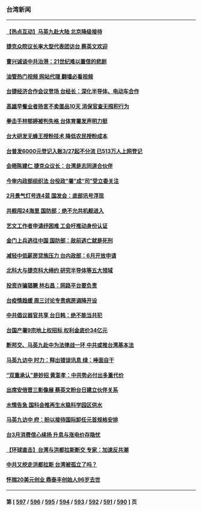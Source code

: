 ### 台湾新闻
---
#### [【热点互动】马英九赴大陆 北京降级接待](../../pages/ncid1349361/n13959869.md?03281245) 
#### [捷克众院议长率大型代表团访台 蔡英文欢迎](../../pages/ncid1349361/n13959733.md?03281245) 
#### [曹兴诚谈中共治港：21世纪难以置信的悲剧](../../pages/ncid1349361/n13959683.md?03281245) 
#### [油管热门视频 网站代理 翻墙必看视频](http://138.2.39.72:81/youtube.html?epic-marker?03281245)
#### [台捷经济合作会议登场 台经长：深化半导体、电动车合作](../../pages/ncid1349361/n13959709.md?03281245) 
#### [高雄早餐业者扬言不卖蛋品10天 消保官查无囤积行为](../../pages/ncid1349361/n13959753.md?03281245) 
#### [拳击手林郁婷被判失格 台体育署发声明力挺](../../pages/ncid1349361/n13959758.md?03281245) 
#### [台大研发无蜂王授粉技术 降低农民授粉成本](../../pages/ncid1349361/n13959765.md?03281245) 
#### [台普发6000元登记入账3/27起不分流 已513万人上网登记](../../pages/ncid1349361/n13959711.md?03281245) 
#### [会晤陈建仁 捷克众议长：台湾是志同道合伙伴](../../pages/ncid1349361/n13959713.md?03281245) 
#### [今审内政部组织法 台役政“署”成“司”受立委关注](../../pages/ncid1349361/n13959715.md?03281245) 
#### [2月景气灯号连4蓝 国发会：底部讯号浮现](../../pages/ncid1349361/n13959706.md?03281245) 
#### [共舰闯24海里 国防部：绝不允共机舰进入](../../pages/ncid1349361/n13959708.md?03281245) 
#### [艺文工作者申请纾困难 工会吁推动身份认证](../../pages/ncid1349361/n13959716.md?03281245) 
#### [金门上兵逃往中国 国防部：敌前逃亡就是死刑](../../pages/ncid1349361/n13959719.md?03281245) 
#### [减轻中低薪房贷族压力 台内政部：6月开放申请](../../pages/ncid1349361/n13959725.md?03281245) 
#### [北科大与捷克科大缔约 研究半导体等五大领域](../../pages/ncid1349361/n13959726.md?03281245) 
#### [投资诈骗猖獗 林右昌：网路平台要负责](../../pages/ncid1349361/n13959692.md?03281245) 
#### [台疫情趋缓 周三讨论专责病房调降开设](../../pages/ncid1349361/n13959691.md?03281245) 
#### [中共倡议器官共享 台日韩：绝不能当共犯](../../pages/ncid1349361/n13959694.md?03281245) 
#### [台国产署9宗地上权招标 权利金底价34亿元](../../pages/ncid1349361/n13959612.md?03281245) 
#### [断邦交、马英九赴中为法律战一环 中共或推台湾基本法](../../pages/ncid1349361/n13959613.md?03281245) 
#### [马英九访中 时力：释出错误讯息 绿：唾面自干](../../pages/ncid1349361/n13959615.md?03281245) 
#### [“双重承认”是妙招 黄澎孝：中共势必付出多重代价](../../pages/ncid1349361/n13959655.md?03281245) 
#### [出席安倍晋三影像展 蔡英文盼台日建立伙伴关系](../../pages/ncid1349361/n13959616.md?03281245) 
#### [水情告急 国科会推再生水稳科学园区供水](../../pages/ncid1349361/n13959657.md?03281245) 
#### [马英九访中 府：盼以接待国际卸任元首规格安排](../../pages/ncid1349361/n13959620.md?03281245) 
#### [台3月消费信心续扬 升息与涨电价存隐忧](../../pages/ncid1349361/n13959628.md?03281245) 
#### [【环球直击】台湾与洪都拉斯断交 专家：加速反共潮](../../pages/ncid1349361/n13959139.md?03281245) 
#### [中共又挖走洪都拉斯 台湾被孤立了吗？](../../pages/ncid1349361/n13959065.md?03281245) 
#### [怀揣20美元创业 鼎泰丰创始人96岁去世](../../pages/ncid1349361/n13958942.md?03281245) 

---
#### 第 [ [597](./597.md?03281245) / [596](./596.md?03281245) / [595](./595.md?03281245) / [594](./594.md?03281245) / [593](./593.md?03281245) / [592](./592.md?03281245) / [591](./591.md?03281245) / [590](./590.md?03281245) ] 页
